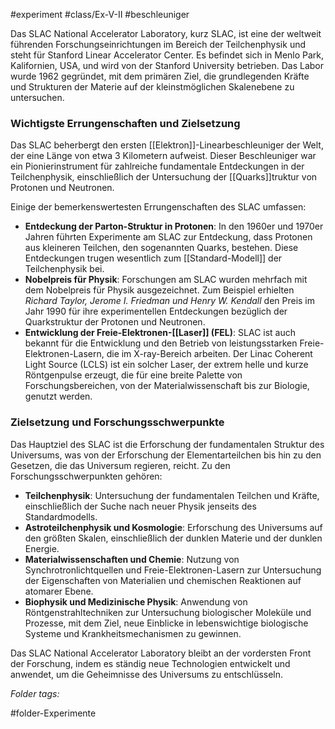 #experiment #class/Ex-V-II #beschleuniger 

Das SLAC National Accelerator Laboratory, kurz SLAC, ist eine der weltweit führenden Forschungseinrichtungen im Bereich der Teilchenphysik und steht für Stanford Linear Accelerator Center. Es befindet sich in Menlo Park, Kalifornien, USA, und wird von der Stanford University betrieben. Das Labor wurde 1962 gegründet, mit dem primären Ziel, die grundlegenden Kräfte und Strukturen der Materie auf der kleinstmöglichen Skalenebene zu untersuchen.

### Wichtigste Errungenschaften und Zielsetzung

Das SLAC beherbergt den ersten [[Elektron]]-Linearbeschleuniger der Welt, der eine Länge von etwa 3 Kilometern aufweist. Dieser Beschleuniger war ein Pionierinstrument für zahlreiche fundamentale Entdeckungen in der Teilchenphysik, einschließlich der Untersuchung der [[Quarks]]truktur von Protonen und Neutronen.

Einige der bemerkenswertesten Errungenschaften des SLAC umfassen:

- **Entdeckung der Parton-Struktur in Protonen**: In den 1960er und 1970er Jahren führten Experimente am SLAC zur Entdeckung, dass Protonen aus kleineren Teilchen, den sogenannten Quarks, bestehen. Diese Entdeckungen trugen wesentlich zum [[Standard-Modell]] der Teilchenphysik bei.
- **Nobelpreis für Physik**: Forschungen am SLAC wurden mehrfach mit dem Nobelpreis für Physik ausgezeichnet. Zum Beispiel erhielten *Richard Taylor, Jerome I. Friedman und Henry W. Kendall* den Preis im Jahr 1990 für ihre experimentellen Entdeckungen bezüglich der Quarkstruktur der Protonen und Neutronen.
- **Entwicklung der Freie-Elektronen-[[Laser]] (FEL)**: SLAC ist auch bekannt für die Entwicklung und den Betrieb von leistungsstarken Freie-Elektronen-Lasern, die im X-ray-Bereich arbeiten. Der Linac Coherent Light Source (LCLS) ist ein solcher Laser, der extrem helle und kurze Röntgenpulse erzeugt, die für eine breite Palette von Forschungsbereichen, von der Materialwissenschaft bis zur Biologie, genutzt werden.

### Zielsetzung und Forschungsschwerpunkte

Das Hauptziel des SLAC ist die Erforschung der fundamentalen Struktur des Universums, was von der Erforschung der Elementarteilchen bis hin zu den Gesetzen, die das Universum regieren, reicht. Zu den Forschungsschwerpunkten gehören:

- **Teilchenphysik**: Untersuchung der fundamentalen Teilchen und Kräfte, einschließlich der Suche nach neuer Physik jenseits des Standardmodells.
- **Astroteilchenphysik und Kosmologie**: Erforschung des Universums auf den größten Skalen, einschließlich der dunklen Materie und der dunklen Energie.
- **Materialwissenschaften und Chemie**: Nutzung von Synchrotronlichtquellen und Freie-Elektronen-Lasern zur Untersuchung der Eigenschaften von Materialien und chemischen Reaktionen auf atomarer Ebene.
- **Biophysik und Medizinische Physik**: Anwendung von Röntgenstrahltechniken zur Untersuchung biologischer Moleküle und Prozesse, mit dem Ziel, neue Einblicke in lebenswichtige biologische Systeme und Krankheitsmechanismen zu gewinnen.

Das SLAC National Accelerator Laboratory bleibt an der vordersten Front der Forschung, indem es ständig neue Technologien entwickelt und anwendet, um die Geheimnisse des Universums zu entschlüsseln.


 *Folder tags:*

#folder-Experimente